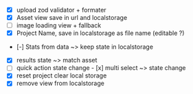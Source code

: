 - [x] upload zod validator + formater
- [x] Asset view save in url and localstorage
- [ ] image loading view + fallback
- [x] Project Name, save in localstorage as file name (editable ?)
- [-] Stats from data ~> keep state in localstorage
- [x] results state ~> match asset
- [ ] quick action state change
- [x] multi select ~> state change
- [x] reset project clear local storage
- [x] remove view from localstorage
